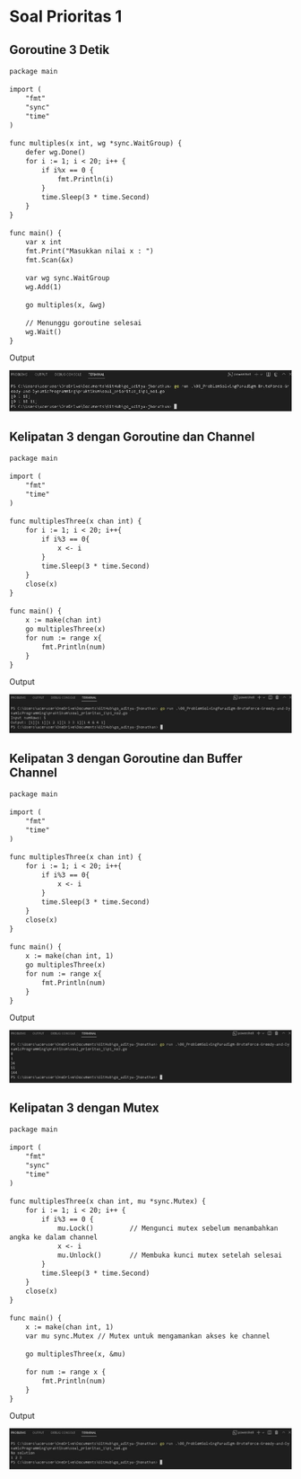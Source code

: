 # Soal Prioritas 1
## Goroutine 3 Detik

```
package main

import (
    "fmt"
    "sync"
    "time"
)

func multiples(x int, wg *sync.WaitGroup) {
    defer wg.Done()
    for i := 1; i < 20; i++ {
        if i%x == 0 {
            fmt.Println(i)
        }
        time.Sleep(3 * time.Second)
    }
}

func main() {
    var x int
    fmt.Print("Masukkan nilai x : ")
    fmt.Scan(&x)

    var wg sync.WaitGroup
    wg.Add(1)

    go multiples(x, &wg)

    // Menunggu goroutine selesai
    wg.Wait()
}
```

Output

![p1_no1](/08_ProblemSolvingParadigm-BruteForce-Greedy-and-DynamicProgramming/screenshots/p1_no1.JPG)

## Kelipatan 3 dengan Goroutine dan Channel

```
package main

import (
    "fmt"
	"time"
)

func multiplesThree(x chan int) {
    for i := 1; i < 20; i++{
        if i%3 == 0{
        	x <- i
        }
		time.Sleep(3 * time.Second)
    } 
	close(x)
}

func main() {
	x := make(chan int)
    go multiplesThree(x)
	for num := range x{
		fmt.Println(num)
	}
}
```

Output

![p1_no2](/08_ProblemSolvingParadigm-BruteForce-Greedy-and-DynamicProgramming/screenshots/p1_no2.JPG)

## Kelipatan 3 dengan Goroutine dan Buffer Channel

```
package main

import (
    "fmt"
	"time"
)

func multiplesThree(x chan int) {
    for i := 1; i < 20; i++{
        if i%3 == 0{
        	x <- i
        }
		time.Sleep(3 * time.Second)
    } 
	close(x)
}

func main() {
	x := make(chan int, 1)
    go multiplesThree(x)
	for num := range x{
		fmt.Println(num)
	}
}
```

Output

![p1_no3](/08_ProblemSolvingParadigm-BruteForce-Greedy-and-DynamicProgramming/screenshots/p1_no3.JPG)

## Kelipatan 3 dengan Mutex

```
package main

import (
	"fmt"
	"sync"
	"time"
)

func multiplesThree(x chan int, mu *sync.Mutex) {
	for i := 1; i < 20; i++ {
		if i%3 == 0 {
			mu.Lock()         // Mengunci mutex sebelum menambahkan angka ke dalam channel
			x <- i
			mu.Unlock()       // Membuka kunci mutex setelah selesai
		}
		time.Sleep(3 * time.Second)
	}
	close(x)
}

func main() {
	x := make(chan int, 1)
	var mu sync.Mutex // Mutex untuk mengamankan akses ke channel

	go multiplesThree(x, &mu)

	for num := range x {
		fmt.Println(num)
	}
}
```

Output

![p1_no4](/08_ProblemSolvingParadigm-BruteForce-Greedy-and-DynamicProgramming/screenshots/p1_no4.JPG)